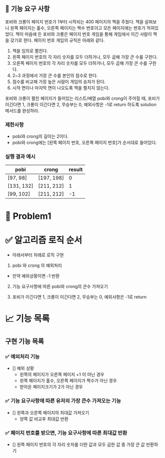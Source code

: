 ## 🚀 기능 요구 사항

포비와 크롱이 페이지 번호가 1부터 시작되는 400 페이지의 책을 주웠다. 책을 살펴보니 왼쪽 페이지는 홀수, 오른쪽 페이지는 짝수 번호이고 모든 페이지에는 번호가 적혀있었다. 책이 마음에 든 포비와 크롱은 페이지 번호 게임을 통해 게임에서 이긴 사람이 책을 갖기로 한다. 페이지 번호 게임의 규칙은 아래와 같다.

1. 책을 임의로 펼친다.
2. 왼쪽 페이지 번호의 각 자리 숫자를 모두 더하거나, 모두 곱해 가장 큰 수를 구한다.
3. 오른쪽 페이지 번호의 각 자리 숫자를 모두 더하거나, 모두 곱해 가장 큰 수를 구한다.
4. 2~3 과정에서 가장 큰 수를 본인의 점수로 한다.
5. 점수를 비교해 가장 높은 사람이 게임의 승자가 된다.
6. 시작 면이나 마지막 면이 나오도록 책을 펼치지 않는다.

포비와 크롱이 펼친 페이지가 들어있는 리스트/배열 pobi와 crong이 주어질 때, 포비가 이긴다면 1, 크롱이 이긴다면 2, 무승부는 0, 예외사항은 -1로 return 하도록 solution 메서드를 완성하라.

### 제한사항

- pobi와 crong의 길이는 2이다.
- pobi와 crong에는 [왼쪽 페이지 번호, 오른쪽 페이지 번호]가 순서대로 들어있다.

### 실행 결과 예시

| pobi | crong | result |
| --- | --- | --- |
| [97, 98] | [197, 198] | 0 |
| [131, 132] | [211, 212] | 1 |
| [99, 102] | [211, 212] | -1 |



# 🚀 Problem1

# ✅ 알고리즘 로직 순서

- 아래서부터 차례로 로직 구현

1. pobi 와 crong 의 예외처리
- 만약 예외상황이면 -1 반환
2. 기능 요구사항에 따른 pobi와 crong의 큰수 가져오기

3. 포비가 이긴다면 1, 크롱이 이긴다면 2, 무승부는 0, 예외사항은 -1로 return


# 📈 기능 목록

## 구현 기능 목록


### ✅ 예외처리 기능

- [] 예외 상황
  - 왼쪽의 페이지가 오른쪽 페이지 +1 이 아닌 경우
  - 왼쪽 페이지가 홀수, 오른쪽 페이지가 짝수가 아닌 경우
  - 받아온 페이지크기가 2가 아닌 경우


### ✅ 기능 요구사항에 따른 유저의 가장 큰수 가져오는 기능

- [] 왼쪽과 오른쪽 페이지의 최대값 가져오기
  - 양쪽 값 비교후 최대값 반환

### ✅ 페이지 번호를 받으면, 기능 요구사항에 따른 최대값 반환

- [] 왼쪽 페이지 번호의 각 자리 숫자를 더한 값과 모두 곱한 값 중 가장 큰 값 반환하기




